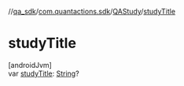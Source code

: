 //[qa_sdk](../../../index.md)/[com.quantactions.sdk](../index.md)/[QAStudy](index.md)/[studyTitle](study-title.md)

# studyTitle

[androidJvm]\
var [studyTitle](study-title.md): [String](https://kotlinlang.org/api/latest/jvm/stdlib/kotlin/-string/index.html)?
